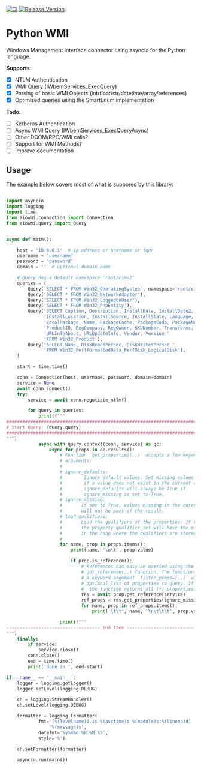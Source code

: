 [![CI](https://github.com/cesbit/aiowmi/workflows/CI/badge.svg)](https://github.com/cesbit/aiowmi/actions)
[![Release Version](https://img.shields.io/github/release/cesbit/aiowmi)](https://github.com/cesbit/aiowmi/releases)


# Python WMI

Windows Management Interface connector using asyncio for the Python language.

**Supports:**
- [x] NTLM Authentication
- [x] WMI Query (IWbemServices_ExecQuery)
- [x] Parsing of basic WMI Objects (int/float/str/datetime/array/references)
- [x] Optimized queries using the SmartEnum implementation

**Todo:**
- [ ] Kerberos Authentication
- [ ] Async WMI Query (IWbemServices_ExecQueryAsync)
- [ ] Other DCOM/RPC/WMI calls?
- [ ] Support for WMI Methods?
- [ ] Improve documentation

## Usage

The example below covers most of what is suppored by this library:

```python

import asyncio
import logging
import time
from aiowmi.connection import Connection
from aiowmi.query import Query


async def main():

    host = '10.0.0.1'  # ip address or hostname or fqdn
    username = 'username'
    password = 'password'
    domain = ''  # optional domain name

    # Query has a default namespace 'root/cimv2'
    queries = (
        Query('SELECT * FROM Win32_OperatingSystem', namespace='root/cimv2'),
        Query('SELECT * FROM Win32_NetworkAdapter'),
        Query('SELECT * FROM Win32_LoggedOnUser'),
        Query('SELECT * FROM Win32_PnpEntity'),
        Query('SELECT Caption, Description, InstallDate, InstallDate2, '
              'InstallLocation, InstallSource, InstallState, Language, '
              'LocalPackage, Name, PackageCache, PackageCode, PackageName, '
              'ProductID, RegCompany, RegOwner, SKUNumber, Transforms, '
              'URLInfoAbout, URLUpdateInfo, Vendor, Version '
              'FROM Win32_Product'),
        Query('SELECT Name, DiskReadsPersec, DiskWritesPersec '
              'FROM Win32_PerfFormattedData_PerfDisk_LogicalDisk'),
    )

    start = time.time()

    conn = Connection(host, username, password, domain=domain)
    service = None
    await conn.connect()
    try:
        service = await conn.negotiate_ntlm()

        for query in queries:
            print(f"""
###############################################################################
# Start Query: {query.query}
###############################################################################
""")
            async with query.context(conn, service) as qc:
                async for props in qc.results():
                    # Function `get_properties(..)` accepts a few keyword
                    # arguments:
                    #
                    # ignore_defaults:
                    #        Ignore default values. Set missing values to None
                    #        if a value does not exist in the current class.
                    #        ignore_defaults will always be True if
                    #        ignore_missing is set to True.
                    # ignore_missing:
                    #       If set to True, values missing in the current class
                    #       will not be part of the result.
                    # load_qualifiers:
                    #       Load the qualifiers of the properties. If False,
                    #       the property qualifier_set will have the offset
                    #       in the heap where the qualifiers are stored.
                    #
                    for name, prop in props.items():
                        print(name, '\n\t', prop.value)

                        if prop.is_reference():
                            # References can easy be queried using the
                            # get_reference(..) function. The function accepts
                            # a keyword argument `filter_props=[..]` with an
                            # optional list of properties to query. If omitted,
                            #  the function returns all (*) properties.
                            res = await prop.get_reference(service)
                            ref_props = res.get_properties(ignore_missing=True)
                            for name, prop in ref_props.items():
                                print('\t\t', name, '\n\t\t\t', prop.value)

                    print(f"""
----------------------------------- End Item ----------------------------------
""")
    finally:
        if service:
            service.close()
        conn.close()
        end = time.time()
        print('done in ', end-start)

if __name__ == '__main__':
    logger = logging.getLogger()
    logger.setLevel(logging.DEBUG)

    ch = logging.StreamHandler()
    ch.setLevel(logging.DEBUG)

    formatter = logging.Formatter(
            fmt='[%(levelname)1.1s %(asctime)s %(module)s:%(lineno)d] ' +
                '%(message)s',
            datefmt='%y%m%d %H:%M:%S',
            style='%')

    ch.setFormatter(formatter)

    asyncio.run(main())


```

